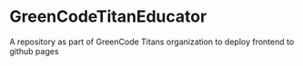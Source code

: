 # GreenCodeTitanEducator
A repository as part of GreenCode Titans organization to deploy frontend to github pages
